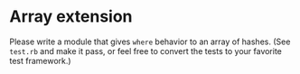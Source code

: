 # Array extension

Please write a module that gives `where` behavior to an array of hashes. (See
`test.rb` and make it pass, or feel free to convert the tests to your favorite
test framework.)
